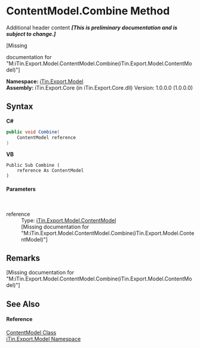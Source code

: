 # ContentModel.Combine Method 
Additional header content _**\[This is preliminary documentation and is subject to change.\]**_

\[Missing <summary> documentation for "M:iTin.Export.Model.ContentModel.Combine(iTin.Export.Model.ContentModel)"\]

**Namespace:**&nbsp;<a href="ef57ffcc-e95e-b212-5a46-9aa6f5a3511f">iTin.Export.Model</a><br />**Assembly:**&nbsp;iTin.Export.Core (in iTin.Export.Core.dll) Version: 1.0.0.0 (1.0.0.0)

## Syntax

**C#**<br />
``` C#
public void Combine(
	ContentModel reference
)
```

**VB**<br />
``` VB
Public Sub Combine ( 
	reference As ContentModel
)
```


#### Parameters
&nbsp;<dl><dt>reference</dt><dd>Type: <a href="181a21a1-8a68-a21c-90a4-a1fcca152ec1">iTin.Export.Model.ContentModel</a><br />\[Missing <param name="reference"/> documentation for "M:iTin.Export.Model.ContentModel.Combine(iTin.Export.Model.ContentModel)"\]</dd></dl>

## Remarks
\[Missing <remarks> documentation for "M:iTin.Export.Model.ContentModel.Combine(iTin.Export.Model.ContentModel)"\]

## See Also


#### Reference
<a href="181a21a1-8a68-a21c-90a4-a1fcca152ec1">ContentModel Class</a><br /><a href="ef57ffcc-e95e-b212-5a46-9aa6f5a3511f">iTin.Export.Model Namespace</a><br />
